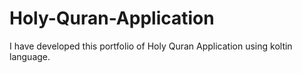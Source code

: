 # Holy-Quran-Application
I have developed this portfolio of Holy Quran Application using koltin language.
